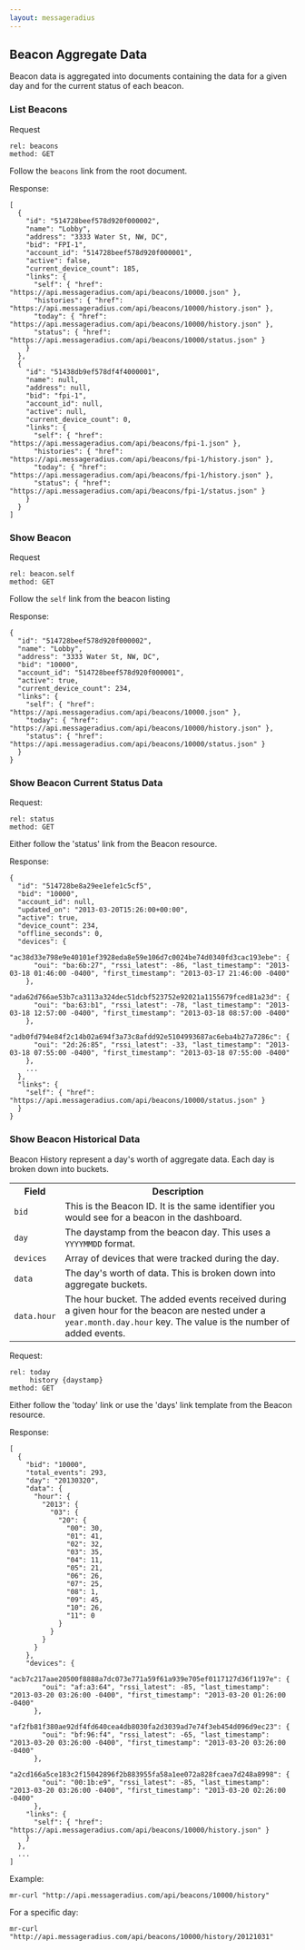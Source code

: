 ```yaml
---
layout: messageradius
---
```


## Beacon Aggregate Data

Beacon data is aggregated into documents containing the data for a given day and for the current status of each beacon.

### List Beacons

Request

    rel: beacons
    method: GET

Follow the `beacons` link from the root document.

Response:

    [
      {
        "id": "514728beef578d920f000002",
        "name": "Lobby",
        "address": "3333 Water St, NW, DC",
        "bid": "FPI-1",
        "account_id": "514728beef578d920f000001",
        "active": false,
        "current_device_count": 185,
        "links": {
          "self": { "href": "https://api.messageradius.com/api/beacons/10000.json" },
          "histories": { "href": "https://api.messageradius.com/api/beacons/10000/history.json" },
          "today": { "href": "https://api.messageradius.com/api/beacons/10000/history.json" },
          "status": { "href": "https://api.messageradius.com/api/beacons/10000/status.json" }
        }
      },
      {
        "id": "51438db9ef578df4f4000001",
        "name": null,
        "address": null,
        "bid": "fpi-1",
        "account_id": null,
        "active": null,
        "current_device_count": 0,
        "links": {
          "self": { "href": "https://api.messageradius.com/api/beacons/fpi-1.json" },
          "histories": { "href": "https://api.messageradius.com/api/beacons/fpi-1/history.json" },
          "today": { "href": "https://api.messageradius.com/api/beacons/fpi-1/history.json" },
          "status": { "href": "https://api.messageradius.com/api/beacons/fpi-1/status.json" }
        }
      }
    ]

### Show Beacon


Request

    rel: beacon.self
    method: GET

Follow the `self` link from the beacon listing

Response:

    {
      "id": "514728beef578d920f000002",
      "name": "Lobby",
      "address": "3333 Water St, NW, DC",
      "bid": "10000",
      "account_id": "514728beef578d920f000001",
      "active": true,
      "current_device_count": 234,
      "links": {
        "self": { "href": "https://api.messageradius.com/api/beacons/10000.json" },
        "today": { "href": "https://api.messageradius.com/api/beacons/10000/history.json" },
        "status": { "href": "https://api.messageradius.com/api/beacons/10000/status.json" }
      }
    }

<a name="status"></a>
### Show Beacon Current Status Data

Request:

    rel: status
    method: GET

Either follow the 'status' link from the Beacon resource.

Response:


    {
      "id": "514728be8a29ee1efe1c5cf5",
      "bid": "10000",
      "account_id": null,
      "updated_on": "2013-03-20T15:26:00+00:00",
      "active": true,
      "device_count": 234,
      "offline_seconds": 0,
      "devices": {
        "ac38d33e798e9e40101ef3928eda8e59e106d7c0024be74d0340fd3cac193ebe": {
          "oui": "ba:6b:27", "rssi_latest": -86, "last_timestamp": "2013-03-18 01:46:00 -0400", "first_timestamp": "2013-03-17 21:46:00 -0400"
        },
        "ada62d766ae53b7ca3113a324dec51dcbf523752e92021a1155679fced81a23d": {
          "oui": "ba:63:b1", "rssi_latest": -78, "last_timestamp": "2013-03-18 12:57:00 -0400", "first_timestamp": "2013-03-18 08:57:00 -0400"
        },
        "adb0fd794e84f2c14b02a694f3a73c8afdd92e5104993687ac6eba4b27a7286c": {
          "oui": "2d:26:85", "rssi_latest": -33, "last_timestamp": "2013-03-18 07:55:00 -0400", "first_timestamp": "2013-03-18 07:55:00 -0400"
        },
        ...
      },
      "links": {
        "self": { "href": "https://api.messageradius.com/api/beacons/10000/status.json" }
      }
    }


<a name="history"></a>
### Show Beacon Historical Data

Beacon History represent a day's worth of aggregate data. Each day is broken down into buckets.


<table class="table table-bordered">
  <tr>
    <th>Field</th> <th>Description</th>
  </tr>
  <tr> <td> <code>bid</code></td>        <td>This is the Beacon ID. It is the same identifier you would see for a beacon in the dashboard.</td> </tr>
  <tr> <td><code>day</code></td>        <td>The daystamp from the beacon day. This uses a <code>YYYYMMDD</code> format.</td> </tr>
  <tr> <td><code>devices</code></td>    <td>Array of devices that were tracked during the day. </td> </tr>
  <tr> <td><code>data</code></td>       <td>The day's worth of data. This is broken down into aggregate buckets. </td></tr>
  <tr> <td><code>data.hour</code></td>  <td>The hour bucket. The added events received during a given hour for the beacon are nested under a <code>year.month.day.hour</code> key. The value is the number of added events. </td> </tr>
</table>

Request:

    rel: today
         history {daystamp}
    method: GET

Either follow the 'today' link or use the 'days' link template from the Beacon resource.

Response:

    [
      {
        "bid": "10000",
        "total_events": 293,
        "day": "20130320",
        "data": {
          "hour": {
            "2013": {
              "03": {
                "20": {
                  "00": 30,
                  "01": 41,
                  "02": 32,
                  "03": 35,
                  "04": 11,
                  "05": 21,
                  "06": 26,
                  "07": 25,
                  "08": 1,
                  "09": 45,
                  "10": 26,
                  "11": 0
                }
              }
            }
          }
        },
        "devices": {
          "acb7c217aae20500f8888a7dc073e771a59f61a939e705ef0117127d36f1197e": {
            "oui": "af:a3:64", "rssi_latest": -85, "last_timestamp": "2013-03-20 03:26:00 -0400", "first_timestamp": "2013-03-20 01:26:00 -0400"
          },
          "af2fb81f380ae92df4fd640cea4db8030fa2d3039ad7e74f3eb454d096d9ec23": {
            "oui": "bf:96:f4", "rssi_latest": -65, "last_timestamp": "2013-03-20 03:26:00 -0400", "first_timestamp": "2013-03-20 03:26:00 -0400"
          },
          "a2cd166a5ce183c2f15042896f2b883955fa58a1ee072a828fcaea7d248a8998": {
            "oui": "00:1b:e9", "rssi_latest": -85, "last_timestamp": "2013-03-20 03:26:00 -0400", "first_timestamp": "2013-03-20 02:26:00 -0400"
          },
        "links": {
          "self": { "href": "https://api.messageradius.com/api/beacons/10000/history.json" }
        }
      },
      ...
    ]


Example:

    mr-curl "http://api.messageradius.com/api/beacons/10000/history"

For a specific day:

    mr-curl "http://api.messageradius.com/api/beacons/10000/history/20121031"

